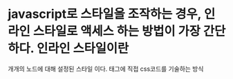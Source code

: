 # javascript로 스타일을 조작하는 경우, 인라인 스타일로 액세스 하는 방법이 가장 간단하다. 인라인 스타일이란
개개의 노드에 대해 설정된 스타일 이다. 태그에 직접 css코드를 기술하는 방식
